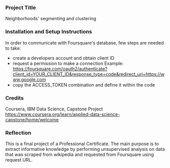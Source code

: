 ### Project Title
Neighborhoods' segmenting and clustering

### Installation and Setup Instructions
In order to communicate with Foursquare's database, few steps are needed to take:
- create a developers account and obtain client ID
- request a permission to make a connection
  Example: https://foursquare.com/oauth2/authenticate?client_id=YOUR_CLIENT_ID&response_type=code&redirect_uri=https://www.google.com
- copy the ACCESS_TOKEN combination and define it within the code

### Credits
Coursera, IBM Data Science, Capstone Project
https://www.coursera.org/learn/applied-data-science-capstone/home/welcome

### Reflection
This is a final project of a Professional Certificate. The main purpose is to extract informative knowledge by performing unsupervised analysis on data that was scraped from wikipedia and requested from Foursquare using request URL.
